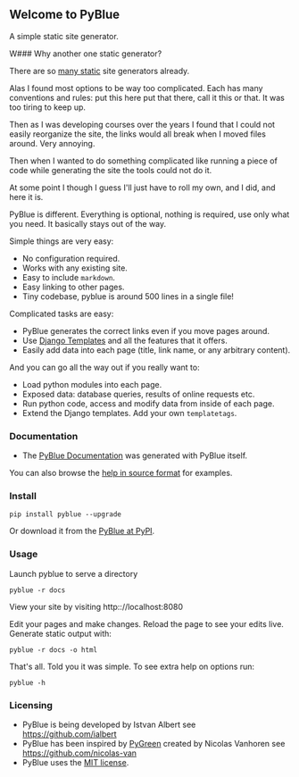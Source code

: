## Welcome to PyBlue

A simple static site generator.

W### Why another one static generator?

There are so [many static](https://www.staticgen.com/) site generators already.

Alas I found most options to be way too complicated. Each has many conventions and rules: put this here put that there, call it this or that. It was too tiring to keep up.

Then as I was developing courses over the years I found that I could not easily reorganize the site, the links would all break when I moved files around. Very annoying.

Then when I wanted to do something complicated like running a piece of code while generating the site the tools could
not do it.

At some point I though I guess I'll just have to roll my own, and I did, and here it is.

PyBlue is different. Everything is optional, nothing is required,
use only what you need. It basically stays out of the way.

Simple things are very easy:

- No configuration required.
- Works with any existing site.
- Easy to include `markdown`.
- Easy linking to other pages.
- Tiny codebase, pyblue is around 500 lines in a single file!

Complicated tasks are easy:

- PyBlue generates the correct links even if you move pages around.
- Use [Django Templates][django_templates] and all the features that it offers.
- Easily add data into each page (title, link name, or any arbitrary content).

And you can go all the way out if you really want to:

- Load python modules into each page.
- Exposed data: database queries, results of online requests etc.
- Run python code, access and modify data from inside of each page.
- Extend the Django templates. Add your own `templatetags`.

### Documentation

* The [PyBlue Documentation][docs-html] was generated with PyBlue itself.

You can also browse the [help in source format][docs-src] for examples.

### Install

    pip install pyblue --upgrade

Or download it from the [PyBlue at PyPI](https://pypi.python.org/pypi/pyblue/).

### Usage

Launch pyblue to serve a directory

    pyblue -r docs

View your site by visiting http:://localhost:8080

Edit your pages and make changes. Reload the page to see your edits live.
Generate static output with:

    pyblue -r docs -o html

That's all. Told you it was simple. To see extra help on options run:

    pyblue -h

### Licensing

* PyBlue is being developed by Istvan Albert see https://github.com/ialbert
* PyBlue has been inspired by [PyGreen][pygreen] created by Nicolas Vanhoren see https://github.com/nicolas-van
* PyBlue uses the [MIT license][license].

[docs-src]: https://github.com/ialbert/pyblue-central/tree/master/docs
[docs-html]: https://ialbert.github.io/pyblue-central/
[django]: https://www.djangoproject.com/
[markdown]: https://en.wikipedia.org/wiki/Markdown
[pygreen]: https://github.com/nicolas-van/pygreen
[license]: https://github.com/ialbert/pyblue/blob/master/LICENSE.txt
[django_templates]: https://docs.djangoproject.com/en/1.9/ref/templates/language/

